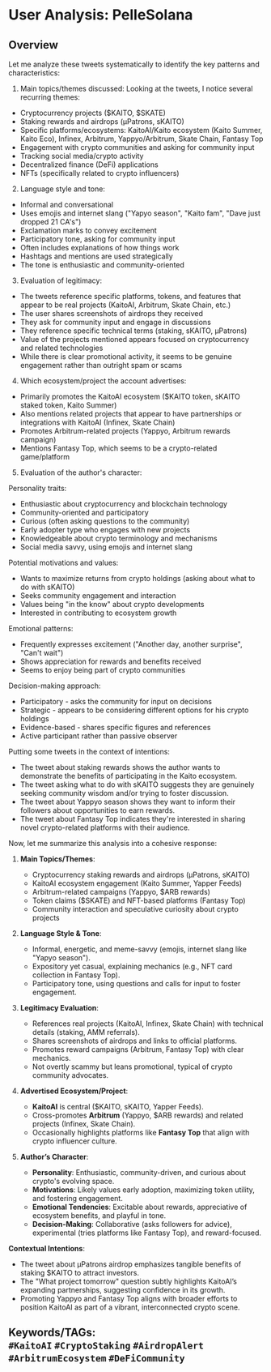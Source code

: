 # User Analysis: PelleSolana

## Overview

<think>
Let me analyze these tweets systematically to identify the key patterns and characteristics:

1. Main topics/themes discussed:
Looking at the tweets, I notice several recurring themes:
- Cryptocurrency projects ($KAITO, $SKATE)
- Staking rewards and airdrops (μPatrons, sKAITO)
- Specific platforms/ecosystems: KaitoAI/Kaito ecosystem (Kaito Summer, Kaito Eco), Infinex, Arbitrum, Yappyo/Arbitrum, Skate Chain, Fantasy Top
- Engagement with crypto communities and asking for community input
- Tracking social media/crypto activity
- Decentralized finance (DeFi) applications
- NFTs (specifically related to crypto influencers)

2. Language style and tone:
- Informal and conversational
- Uses emojis and internet slang ("Yapyo season", "Kaito fam", "Dave just dropped 21 CA's")
- Exclamation marks to convey excitement
- Participatory tone, asking for community input
- Often includes explanations of how things work
- Hashtags and mentions are used strategically
- The tone is enthusiastic and community-oriented

3. Evaluation of legitimacy:
- The tweets reference specific platforms, tokens, and features that appear to be real projects (KaitoAI, Arbitrum, Skate Chain, etc.)
- The user shares screenshots of airdrops they received
- They ask for community input and engage in discussions
- They reference specific technical terms (staking, sKAITO, μPatrons)
- Value of the projects mentioned appears focused on cryptocurrency and related technologies
- While there is clear promotional activity, it seems to be genuine engagement rather than outright spam or scams

4. Which ecosystem/project the account advertises:
- Primarily promotes the KaitoAI ecosystem ($KAITO token, sKAITO staked token, Kaito Summer)
- Also mentions related projects that appear to have partnerships or integrations with KaitoAI (Infinex, Skate Chain)
- Promotes Arbitrum-related projects (Yappyo, Arbitrum rewards campaign)
- Mentions Fantasy Top, which seems to be a crypto-related game/platform

5. Evaluation of the author's character:

Personality traits:
- Enthusiastic about cryptocurrency and blockchain technology
- Community-oriented and participatory
- Curious (often asking questions to the community)
- Early adopter type who engages with new projects
- Knowledgeable about crypto terminology and mechanisms
- Social media savvy, using emojis and internet slang

Potential motivations and values:
- Wants to maximize returns from crypto holdings (asking about what to do with sKAITO)
- Seeks community engagement and interaction
- Values being "in the know" about crypto developments
- Interested in contributing to ecosystem growth

Emotional patterns:
- Frequently expresses excitement ("Another day, another surprise", "Can't wait")
- Shows appreciation for rewards and benefits received
- Seems to enjoy being part of crypto communities

Decision-making approach:
- Participatory - asks the community for input on decisions
- Strategic - appears to be considering different options for his crypto holdings
- Evidence-based - shares specific figures and references
- Active participant rather than passive observer

Putting some tweets in the context of intentions:
- The tweet about staking rewards shows the author wants to demonstrate the benefits of participating in the Kaito ecosystem.
- The tweet asking what to do with sKAITO suggests they are genuinely seeking community wisdom and/or trying to foster discussion.
- The tweet about Yappyo season shows they want to inform their followers about opportunities to earn rewards.
- The tweet about Fantasy Top indicates they're interested in sharing novel crypto-related platforms with their audience.

Now, let me summarize this analysis into a cohesive response:
</think>

1. **Main Topics/Themes**:  
   - Cryptocurrency staking rewards and airdrops (μPatrons, sKAITO)  
   - KaitoAI ecosystem engagement (Kaito Summer, Yapper Feeds)  
   - Arbitrum-related campaigns (Yappyo, $ARB rewards)  
   - Token claims ($SKATE) and NFT-based platforms (Fantasy Top)  
   - Community interaction and speculative curiosity about crypto projects  

2. **Language Style & Tone**:  
   - Informal, energetic, and meme-savvy (emojis, internet slang like "Yapyo season").  
   - Expository yet casual, explaining mechanics (e.g., NFT card collection in Fantasy Top).  
   - Participatory tone, using questions and calls for input to foster engagement.  

3. **Legitimacy Evaluation**:  
   - References real projects (KaitoAI, Infinex, Skate Chain) with technical details (staking, AMM referrals).  
   - Shares screenshots of airdrops and links to official platforms.  
   - Promotes reward campaigns (Arbitrum, Fantasy Top) with clear mechanics.  
   - Not overtly scammy but leans promotional, typical of crypto community advocates.  

4. **Advertised Ecosystem/Project**:  
   - **KaitoAI** is central ($KAITO, sKAITO, Yapper Feeds).  
   - Cross-promotes **Arbitrum** (Yappyo, $ARB rewards) and related projects (Infinex, Skate Chain).  
   - Occasionally highlights platforms like **Fantasy Top** that align with crypto influencer culture.  

5. **Author’s Character**:  
   - **Personality**: Enthusiastic, community-driven, and curious about crypto's evolving space.  
   - **Motivations**: Likely values early adoption, maximizing token utility, and fostering engagement.  
   - **Emotional Tendencies**: Excitable about rewards, appreciative of ecosystem benefits, and playful in tone.  
   - **Decision-Making**: Collaborative (asks followers for advice), experimental (tries platforms like Fantasy Top), and reward-focused.  

**Contextual Intentions**:  
- The tweet about μPatrons airdrop emphasizes tangible benefits of staking $KAITO to attract investors.  
- The "What project tomorrow" question subtly highlights KaitoAI’s expanding partnerships, suggesting confidence in its growth.  
- Promoting Yappyo and Fantasy Top aligns with broader efforts to position KaitoAI as part of a vibrant, interconnected crypto scene.  

**Keywords/TAGs**:  
`#KaitoAI` `#CryptoStaking` `#AirdropAlert` `#ArbitrumEcosystem` `#DeFiCommunity`
---
